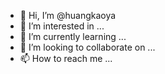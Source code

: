 - 👋 Hi, I’m @huangkaoya
- 👀 I’m interested in ...
- 🌱 I’m currently learning ...
- 💞️ I’m looking to collaborate on ...
- 📫 How to reach me ...

<!---
huangkaoya/huangkaoya is a ✨ special ✨ repository because its `README.md` (this file) appears on your GitHub profile.
You can click the Preview link to take a look at your changes.
--->
